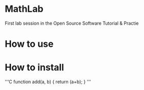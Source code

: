# MathLab
First lab session in the Open Source Software Tutorial &amp; Practie


# How to use

# How to install

'''C
function add(a, b)
{
return (a+b);
}
'''
